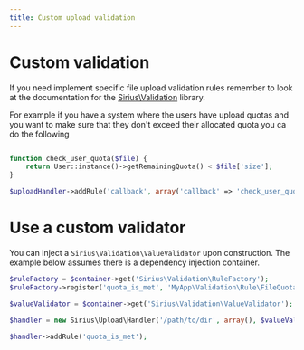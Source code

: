 ```yaml
---
title: Custom upload validation
---
```


# Custom validation

If you need implement specific file upload validation rules remember to look at the documentation for the [Sirius\Validation](https://www.gihub.com/siriusphp/validation) library.

For example if you have a system where the users have upload quotas and you want to make sure that they don't exceed their allocated quota you ca do the following

```php

function check_user_quota($file) {
    return User::instance()->getRemainingQuota() < $file['size'];
}

$uploadHandler->addRule('callback', array('callback' => 'check_user_quota'), 'Sorry, but you don\'t have enough space to upload this file');
```

# Use a custom validator

You can inject a `Sirius\Validation\ValueValidator` upon construction. The example below assumes there is a dependency injection container.

```php
$ruleFactory = $container->get('Sirius\Validation\RuleFactory');
$ruleFactory->register('quota_is_met', 'MyApp\Validation\Rule\FileQuota');

$valueValidator = $container->get('Sirius\Validation\ValueValidator');

$handler = new Sirius\Upload\Handler('/path/to/dir', array(), $valueValidator);

$handler->addRule('quota_is_met');
```